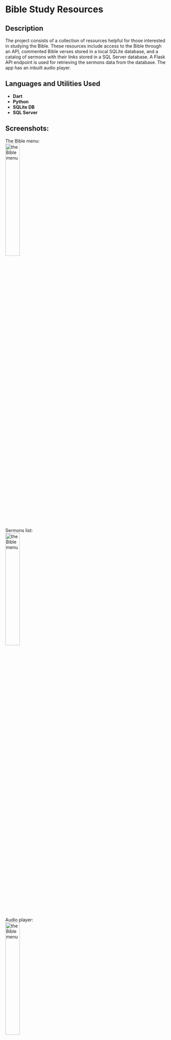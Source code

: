 <h1>Bible Study Resources</h1>

<h2>Description</h2>
The project consists of a collection of resources helpful for those interested in studying the Bible. These resources include access to the Bible through an API, commented Bible verses stored in a local SQLite database, and a catalog of sermons with their links stored in a SQL Server database. A Flask API endpoint is used for retrieving the sermons data from the database. The app has an inbuilt audio player.

<br />


<h2>Languages and Utilities Used</h2>

- <b>Dart</b>
- <b>Python</b>
- <b>SQLite DB</b>
- <b>SQL Server</b>

<h2>Screenshots:</h2>

<p>
The Bible menu: <br/>
<img src="https://i.imgur.com/GAoVmAh.jpeg" height="30%" width="30%" alt="the Bible menu"/>
<br/>
<br/>

Sermons list: <br/>
<img src="https://i.imgur.com/70JquLe.jpeg" height="30%" width="30%" alt="the Bible menu"/>
<br/>
<br/>

Audio player: <br/>
<img src="https://i.imgur.com/tRvgB0s.jpeg" height="30%" width="30%" alt="the Bible menu"/>
<br/>
<br/>

Commented Bible verses: <br/>
<img src="https://i.imgur.com/TOqte8H.jpeg" height="30%" width="30%" alt="the Bible menu"/>
<br/>
<br/>

</p>
